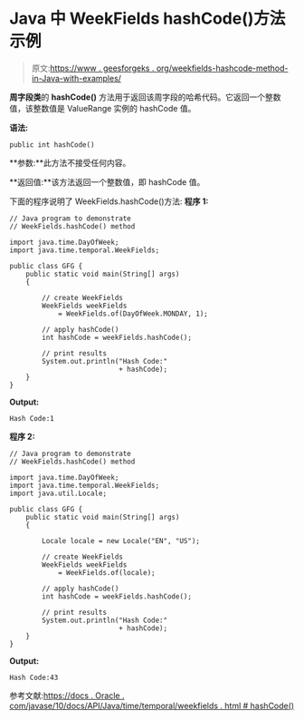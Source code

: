 # Java 中 WeekFields hashCode()方法示例

> 原文:[https://www . geesforgeks . org/weekfields-hashcode-method-in-Java-with-examples/](https://www.geeksforgeeks.org/weekfields-hashcode-method-in-java-with-examples/)

**周字段类**的 **hashCode()** 方法用于返回该周字段的哈希代码。它返回一个整数值，该整数值是 ValueRange 实例的 hashCode 值。

**语法:**

```
public int hashCode()

```

**参数:**此方法不接受任何内容。

**返回值:**该方法返回一个整数值，即 hashCode 值。

下面的程序说明了 WeekFields.hashCode()方法:
**程序 1:**

```
// Java program to demonstrate
// WeekFields.hashCode() method

import java.time.DayOfWeek;
import java.time.temporal.WeekFields;

public class GFG {
    public static void main(String[] args)
    {

        // create WeekFields
        WeekFields weekFields
            = WeekFields.of(DayOfWeek.MONDAY, 1);

        // apply hashCode()
        int hashCode = weekFields.hashCode();

        // print results
        System.out.println("Hash Code:"
                           + hashCode);
    }
}
```

**Output:**

```
Hash Code:1

```

**程序 2:**

```
// Java program to demonstrate
// WeekFields.hashCode() method

import java.time.DayOfWeek;
import java.time.temporal.WeekFields;
import java.util.Locale;

public class GFG {
    public static void main(String[] args)
    {

        Locale locale = new Locale("EN", "US");

        // create WeekFields
        WeekFields weekFields
            = WeekFields.of(locale);

        // apply hashCode()
        int hashCode = weekFields.hashCode();

        // print results
        System.out.println("Hash Code:"
                           + hashCode);
    }
}
```

**Output:**

```
Hash Code:43

```

参考文献:[https://docs . Oracle . com/javase/10/docs/API/Java/time/temporal/weekfields . html # hashCode()](https://docs.oracle.com/javase/10/docs/api/java/time/temporal/WeekFields.html#hashCode())